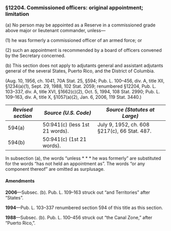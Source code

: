 ### §12204. Commissioned officers: original appointment; limitation ###

(a) No person may be appointed as a Reserve in a commissioned grade above major or lieutenant commander, unless—

(1) he was formerly a commissioned officer of an armed force; or

(2) such an appointment is recommended by a board of officers convened by the Secretary concerned.

(b) This section does not apply to adjutants general and assistant adjutants general of the several States, Puerto Rico, and the District of Columbia.

(Aug. 10, 1956, ch. 1041, 70A Stat. 25, §594; Pub. L. 100–456, div. A, title XII, §1234(a)(1), Sept. 29, 1988, 102 Stat. 2059; renumbered §12204, Pub. L. 103–337, div. A, title XVI, §1662(c)(2), Oct. 5, 1994, 108 Stat. 2990; Pub. L. 109–163, div. A, title X, §1057(a)(2), Jan. 6, 2006, 119 Stat. 3440.)

|*Revised section*|     *Source (U.S. Code)*     |        *Source (Statutes at Large)*        |
|-----------------|------------------------------|--------------------------------------------|
|     594(a)      |50:941(c) (less 1st 21 words).|July 9, 1952, ch. 608 §217(c), 66 Stat. 487.|
|     594(b)      |  50:941(c) (1st 21 words).   |                                            |

In subsection (a), the words “unless \* \* \* he was formerly” are substituted for the words “has not held an appointment as”. The words “or any component thereof” are omitted as surplusage.

#### Amendments ####

**2006**—Subsec. (b). Pub. L. 109–163 struck out “and Territories” after “States”.

**1994**—Pub. L. 103–337 renumbered section 594 of this title as this section.

**1988**—Subsec. (b). Pub. L. 100–456 struck out “the Canal Zone,” after “Puerto Rico,”.